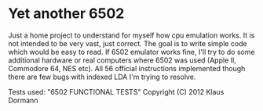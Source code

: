 # Yet another 6502

Just a home project to understand for myself how cpu emulation works. It is not intended to be very vast, just correct. The goal is to write simple code which would be easy to read. If 6502 emulator works fine, I'll try to do some additional hardware or real computers where 6502 was used (Apple II, Commodore 64, NES etc).
All 56 official instructions implemented though there are few bugs with indexed LDA I'm trying to resolve.

Tests used: "6502 FUNCTIONAL TESTS" Copyright (C) 2012  Klaus Dormann
